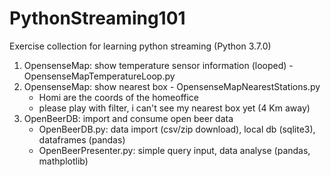 # PythonStreaming101
Exercise collection for learning python streaming (Python 3.7.0)

1. OpensenseMap: show temperature sensor information (looped) - OpensenseMapTemperatureLoop.py
2. OpensenseMap: show nearest box - OpensenseMapNearestStations.py
    - Homi are the coords of the homeoffice
    - please play with filter, i can't see my nearest box yet (4 Km away)
3. OpenBeerDB: import and consume open beer data
    - OpenBeerDB.py: data import (csv/zip download), local db (sqlite3), dataframes (pandas)
    - OpenBeerPresenter.py: simple query input, data analyse (pandas, mathplotlib)

